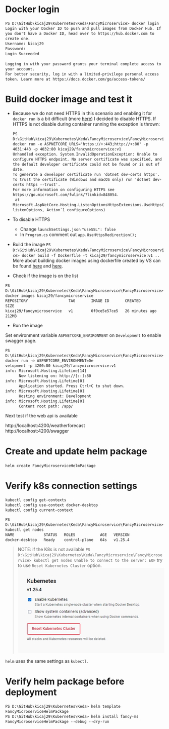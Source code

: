# Docker login

```
PS D:\GitHub\kicaj29\Kubernetes\Keda\FancyMicroservice> docker login
Login with your Docker ID to push and pull images from Docker Hub. If you don't have a Docker ID, head over to https://hub.docker.com to create one.
Username: kicaj29
Password:
Login Succeeded

Logging in with your password grants your terminal complete access to your account.
For better security, log in with a limited-privilege personal access token. Learn more at https://docs.docker.com/go/access-tokens/
```

# Build docker image and test it

* Because we do not need HTTPS in this scenario and enabling it for `docker run` is a bit difficult (more [here](https://medium.com/@woeterman_94/docker-in-visual-studio-unable-to-configure-https-endpoint-f95727187f5f)) I decided to disable HTTPS. If HTTPS is not disable during container running the exception is thrown:

  ```
  PS D:\GitHub\kicaj29\Kubernetes\Keda\FancyMicroservice\FancyMicroservice> docker run -e ASPNETCORE_URLS="https://+:443;http://+:80" -p 4031:443 -p 4032:80 kicaj29/fancymicroservice:v1
  Unhandled exception. System.InvalidOperationException: Unable to configure HTTPS endpoint. No server certificate was specified, and the default developer certificate could not be found or is out of date.
  To generate a developer certificate run 'dotnet dev-certs https'. To trust the certificate (Windows and macOS only) run 'dotnet dev-certs https --trust'.
  For more information on configuring HTTPS see https://go.microsoft.com/fwlink/?linkid=848054.
   at Microsoft.AspNetCore.Hosting.ListenOptionsHttpsExtensions.UseHttps(ListenOptions listenOptions, Action`1 configureOptions)
  ```
* To disable HTTPS
  * Change `launchSettings.json` `"useSSL": false`
  * In `Program.cs` comment out `app.UseHttpsRedirection();`

* Build the image
`PS D:\GitHub\kicaj29\Kubernetes\Keda\FancyMicroservice\FancyMicroservice> docker build -f Dockerfile -t kicaj29/fancymicroservice:v1 ..`
More about building docker images using dockerfile created by VS can be found [here](https://learn.microsoft.com/en-us/visualstudio/containers/container-build?view=vs-2022#docker-build) and [here](https://stackoverflow.com/questions/72718492/cannot-run-docker-build-when-using-docker-setup-from-visual-studio).

* Check if the image is on the list

```
PS D:\GitHub\kicaj29\Kubernetes\Keda\FancyMicroservice\FancyMicroservice> docker images kicaj29/fancymicroservice
REPOSITORY                  TAG       IMAGE ID       CREATED          SIZE
kicaj29/fancymicroservice   v1        0f0ce5e57ce5   26 minutes ago   212MB
```

* Run the image

Set environment variable `ASPNETCORE_ENVIRONMENT` on `Development` to enable swagger page.

```
PS D:\GitHub\kicaj29\Kubernetes\Keda\FancyMicroservice\FancyMicroservice> docker run -e ASPNETCORE_ENVIRONMENT=De
velopment -p 4200:80 kicaj29/fancymicroservice:v1                                                                
info: Microsoft.Hosting.Lifetime[14]                                                                             
      Now listening on: http://[::]:80                                                                           
info: Microsoft.Hosting.Lifetime[0]                                                                              
      Application started. Press Ctrl+C to shut down.                                                            
info: Microsoft.Hosting.Lifetime[0]                                                                              
      Hosting environment: Development                                                                           
info: Microsoft.Hosting.Lifetime[0]                                                                              
      Content root path: /app/                                                                                   
```

Next test if the web api is available

http://localhost:4200/weatherforecast   
http://localhost:4200/swagger


# Create and update helm package

`helm create FancyMicroserviceHelmPackage`

# Verify k8s connection settings

```
kubectl config get-contexts
kubectl config use-context docker-desktop
kubectl config current-context
```
```
PS D:\GitHub\kicaj29\Kubernetes\Keda\FancyMicroservice\FancyMicroservice> kubectl get nodes
NAME             STATUS   ROLES           AGE   VERSION
docker-desktop   Ready    control-plane   64s   v1.25.4
```

>NOTE: if the K8s is not available `PS D:\GitHub\kicaj29\Kubernetes\Keda\FancyMicroservice\FancyMicroservice> kubectl get nodes
Unable to connect to the server: EOF` try to use `Reset Kubernetes Cluster` option.
![01-reset-k8s.png](./images/01-reset-k8s.png)

`helm` uses the same settings as `kubectl`.

# Verify helm package before deployment

```
PS D:\GitHub\kicaj29\Kubernetes\Keda> helm template FancyMicroserviceHelmPackage
PS D:\GitHub\kicaj29\Kubernetes\Keda> helm install fancy-ms FancyMicroserviceHelmPackage --debug --dry-run
```

